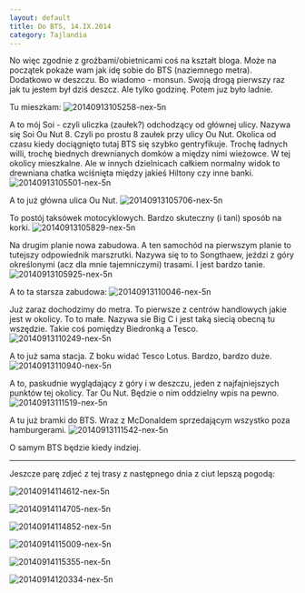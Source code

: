 ```yaml
---
layout: default
title: Do BTS, 14.IX.2014
category: Tajlandia
---
```


No więc zgodnie z groźbami/obietnicami coś na kształt bloga. Może na początek pokaże wam jak idę sobie do BTS (naziemnego metra). Dodatkowo w deszczu. Bo wiadomo - monsun. Swoją drogą pierwszy raz jak tu jestem był dziś deszcz. Ale tylko godzinę. Potem juz było ladnie.

Tu mieszkam:
![20140913105258-nex-5n](https://cloud.githubusercontent.com/assets/1532732/4261682/7ead4cf0-3b7a-11e4-8ed0-030fad62632e.jpg)

A to mój Soi - czyli uliczka (zaułek?) odchodzący od głównej ulicy. Nazywa się Soi Ou Nut 8. Czyli po prostu 8 zaułek przy ulicy Ou Nut. Okolica od czasu kiedy dociągnięto tutaj BTS się szybko gentryfikuje. Trochę ładnych willi, trochę biednych drewnianych domków a między nimi wieżowce. W tej okolicy mieszkalne. Ale w innych dzielnicach całkiem normalny widok to drewniana chatka wciśnięta między jakieś Hiltony czy inne banki.
![20140913105501-nex-5n](https://cloud.githubusercontent.com/assets/1532732/4261683/7eb304b0-3b7a-11e4-8cc5-39c48ccfd8cb.jpg)

A to już główna ulica Ou Nut. 
![20140913105706-nex-5n](https://cloud.githubusercontent.com/assets/1532732/4261684/7eb36252-3b7a-11e4-9e64-1cbaf4538965.jpg)

To postój taksówek motocyklowych. Bardzo skuteczny (i tani) sposób na korki. 
![20140913105829-nex-5n](https://cloud.githubusercontent.com/assets/1532732/4261685/7eb583a2-3b7a-11e4-9cec-859d10796b17.jpg)

Na drugim planie nowa zabudowa. A ten samochód na pierwszym planie to tutejszy odpowiednik marszrutki. Nazywa się to to Songthaew, jeździ z góry określonymi (acz dla mnie tajemniczymi) trasami. I jest bardzo tanie. 
![20140913105925-nex-5n](https://cloud.githubusercontent.com/assets/1532732/4261686/7ebc29be-3b7a-11e4-8c66-8027f6856fcd.jpg)

A to ta starsza zabudowa:
![20140913110046-nex-5n](https://cloud.githubusercontent.com/assets/1532732/4261687/7ebd0c8a-3b7a-11e4-94ef-617b7cdd9133.jpg)

Już zaraz dochodzimy do metra. To pierwsze z centrów handlowych jakie jest w okolicy. To to małe. Nazywa sie Big C i jest taką siecią obecną tu wszędzie. Takie coś pomiędzy Biedronką a Tesco.
![20140913110249-nex-5n](https://cloud.githubusercontent.com/assets/1532732/4261689/7ee85c3c-3b7a-11e4-8749-7b6c7861e135.jpg)

A to już sama stacja. Z boku widać Tesco Lotus. Bardzo, bardzo duże.
![20140913110940-nex-5n](https://cloud.githubusercontent.com/assets/1532732/4261691/7eed6f1a-3b7a-11e4-901d-904b446b6434.jpg)

A to, paskudnie wyglądający z góry i w deszczu, jeden z najfajniejszych punktów tej okolicy. Tar Ou Nut. Będzie o nim oddzielny wpis na pewno.
![20140913111519-nex-5n](https://cloud.githubusercontent.com/assets/1532732/4261690/7eeb2890-3b7a-11e4-85c3-a3a8b29786dc.jpg)

A tu już bramki do BTS. Wraz z McDonaldem sprzedającym wszystko poza hamburgerami.
![20140913111542-nex-5n](https://cloud.githubusercontent.com/assets/1532732/4261692/7ef8649c-3b7a-11e4-8dca-acc17b27afa7.jpg)

O samym BTS będzie kiedy indziej. 

---

Jeszcze parę zdjeć z tej trasy z następnego dnia z ciut lepszą pogodą:

![20140914114612-nex-5n](https://cloud.githubusercontent.com/assets/1532732/4264779/f8ca0790-3c32-11e4-8f8f-302aa4e6785a.jpg)

![20140914114705-nex-5n](https://cloud.githubusercontent.com/assets/1532732/4264780/f8cdff30-3c32-11e4-9c4e-353821f4c4d0.jpg)

![20140914114852-nex-5n](https://cloud.githubusercontent.com/assets/1532732/4264781/f8d41d98-3c32-11e4-8a33-d8229c124d95.jpg)

![20140914115009-nex-5n](https://cloud.githubusercontent.com/assets/1532732/4264782/f9087fb6-3c32-11e4-871d-8cb6d09dddc5.jpg)

![20140914115355-nex-5n](https://cloud.githubusercontent.com/assets/1532732/4264783/f90d1666-3c32-11e4-9779-24fa16edeb77.jpg)

![20140914120334-nex-5n](https://cloud.githubusercontent.com/assets/1532732/4264784/f90ef972-3c32-11e4-99ef-98d55be49811.jpg)
